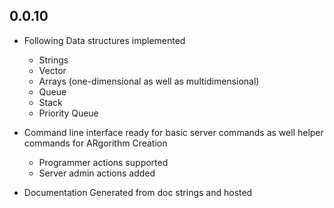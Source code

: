 ## 0.0.10

- Following Data structures implemented
  - Strings
  - Vector
  - Arrays (one-dimensional as well as multidimensional)
  - Queue
  - Stack
  - Priority Queue

- Command line interface ready for basic server commands as well helper commands for ARgorithm Creation
  - Programmer actions supported
  - Server admin actions added

- Documentation Generated from doc strings and hosted